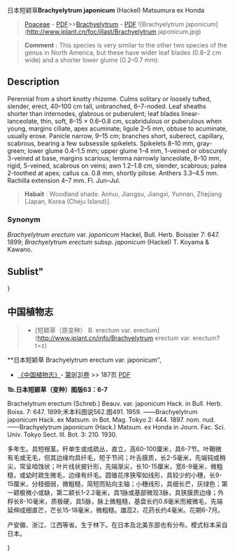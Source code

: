 日本短颖草**Brachyelytrum japonicum** (Hackel) Matsumura ex Honda

> [Poaceae](http://www.iplant.cn/info/Poaceae?t=foc) - [PDF](http://www.iplant.cn/foc/pdf/Poaceae.pdf)>>[Brachyelytrum](http://www.iplant.cn/info/Brachyelytrum?t=foc) - [PDF](http://www.iplant.cn/foc/pdf/Brachyelytrum.pdf)
![Brachyelytrum japonicum](http://www.iplant.cn/foc/illast/Brachyelytrum japonicum.jpg)


> **Comment** : 
> This species is very similar to the other two species of the genus in North America, but these have wider leaf blades (0.8–2 cm wide) and a shorter lower glume (0.2–0.7 mm).

## Description

Perennial from a short knotty rhizome. Culms solitary or loosely tufted, slender, erect, 40–100 cm tall, unbranched, 6–7-noded. Leaf sheaths shorter than internodes, glabrous or puberulent; leaf blades linear-lanceolate, thin, soft, 8–15 × 0.6–0.8 cm, scabridulous or puberulous when young, margins ciliate, apex acuminate; ligule 2–5 mm, obtuse to acuminate, usually erose. Panicle narrow, 9–15 cm; branches short, suberect, capillary, scabrous, bearing a few subsessile spikelets. Spikelets 8–10 mm, gray-green; lower glume 0.4–1.5 mm; upper glume 1–4 mm, 1-veined or obscurely 3-veined at base, margins scarious; lemma narrowly lanceolate, 8–10 mm, rigid, 5-veined, scabrous on veins; awn 1.2–1.8 cm, slender, scabrous; palea 2-toothed at apex; callus ca. 0.8 mm, shortly pilose. Anthers 3.3–4.5 mm. Rachilla extension 4–7 mm. Fl. Jun–Jul.


> **Habait** : 
> Woodland shade. Anhui, Jiangsu, Jiangxi, Yunnan, Zhejiang [Japan, Korea (Cheju Island)].

### Synonym
*Brachyelytrum erectum* var. *japonicum* Hackel, Bull. Herb. Boissier 7: 647. 1899; *Brachyelytrum erectum* subsp. *japonicum* (Hackel) T. Koyama & Kawano.

## Sublist"
}
## 中国植物志

> * [短颖草（原变种）  B.  erectum var. erectum](http://www.iplant.cn/info/Brachyelytrum erectum var. erectum?t=z)


**日本短颖草 Brachyelytrum erectum var. japonicum",

* [《中国植物志》](http://www.iplant.cn/frps)- [第9(3)卷](http://www.iplant.cn/frps/vol/9(3)) >> 187页 [PDF](http://www.iplant.cn/frps/pdf/9(3)/187.pdf)


**1b.日本短颖草（变种）图版63：6-7**

Brachelytrum erectum (Schreb.) Beauv. var. japonicum Hack. in Bull. Herb. Boiss. 7: 647. 1899;禾本科图说562.图491. 1959. ——Brachyelytrum japonicum Hack. ex Matsum. in Bot. Mag. Tokyo 2: 444. 1897. nom. nud. ——Brachyelytrum japonicum (Hack.) Matsum. ex Honda in Journ. Fac. Sci. Univ. Tokyo Sect. III. Bot. 3: 210. 1930.

多年生。具短根茎。秆单生或成疏丛，直立，高60-100厘米，具6-7节。叶鞘微有毛或无毛，但其边缘均具纤毛，短于节间；叶舌膜质，长2-5毫米，先端钝或稍尖，常呈啮蚀状；叶片线状披针形，先端渐尖，长10-15厘米，宽6-9毫米，微粗糙，或幼时疏生微毛，边缘有纤毛。圆锥花序狭窄如线形，具较少的小穗，长9-15厘米，分枝细弱，微粗糙，简短而贴向主轴；小穗线形，具细长芒，灰绿色；第一颖极微小或缺，第二颖长1-2.2毫米，具1脉或基部微现3脉，具狭膜质边缘；外稃长8-10毫米，质极硬，具5脉，脉上微粗糙，基盘长约0.8毫米而被微毛，先端延伸成细直芒，芒长15-18毫米，微粗糙。雄蕊2，花药长约4毫米。花期6-7月。

产安徽、浙江、江西等省。生于林下。在日本及北美东部也有分布。模式标本采自日本。

}